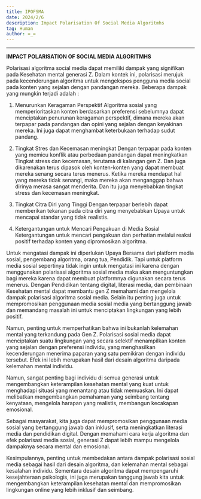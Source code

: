 ```yaml
---
title: IPOFSMA
date: 2024/2/6
description: Impact Polarisation Of Social Media Algoritmhs
tag: Human
author: =_=
---
```

---
 **IMPACT POLARISATION OF SOCIAL MEDIA ALGORITMHS**

Polarisasi algoritma social media dapat memiliki dampak yang signifikan pada Kesehatan mental generasi Z. Dalam kontek ini, polarisasi merujuk pada kecenderungan algoritma untuk mengekspos pengguna media social pada konten yang sejalan dengan pandangan mereka. Beberapa dampak yang mungkin terjadi adalah : 

1.	Menurunkan Keragaman Perspektif
Algoritma sosial yang memperioritaskan konten berdasarkan preferensi sebelumnya dapat menciptakan penurunan keragaman perspektif, dimana mereka akan terpapar pada pandangan dan opini yang sejalan dengan keyakinan mereka. Ini juga dapat menghambat keterbukaan terhadap sudut pandang.

2.	Tingkat Stres dan Kecemasan meningkat
Dengan terpapar pada konten yang memicu konflik atau perbedaan pandangan dapat meningkatkan Tingkat stress dan kecemasan, terutama di kalangan gen Z. Dan juga dikarenakan terus dipasok oleh konten-konten yang dapat membuat mereka senang secara terus menerus. Ketika mereka mendapat hal yang mereka tidak senangi, maka mereka akan menganggap bahwa dirinya merasa sangat menderita. Dan itu juga menyebabkan tingkat stress dan kecemasan meningkat.

3.	Tingkat Citra Diri yang Tinggi
Dengan terpapar berlebih dapat memberikan tekanan pada citra diri yang menyebabkan Upaya untuk mencapai standar yang tidak realistis.

4.	Ketergantungan untuk Mencari Pengakuan di Media Sosial
Ketergantungan untuk mencari pengakuan dan perhatian melalui reaksi positif terhadap konten yang dipromosikan algoritma. 

Untuk mengatasi dampak ini diperlukan Upaya Bersama dari platform media sosial, pengembang algoritma, orang tua, Pendidik. Tapi untuk platform media sosial sepertinya tidak ingin untuk mengatasi ini karena dengan menggunakan polarisasi algoritma sosial media maka akan menguntungkan bagi mereka karena dapat membuat platformnya digunakan secara terus menerus. Dengan Pendidikan tentang digital, literasi media, dan pembinaan Kesehatan mental dapat membantu gen Z memahami dan mengelola dampak polarisasi algoritma sosial media. Selain itu penting juga untuk mempromosikan penggunaan media sosial media yang bertanggung jawab dan memandang masalah ini untuk menciptakan lingkungan yang lebih positif.

Namun, penting untuk memperhatikan bahwa ini bukanlah kelemahan mental yang terkandung pada Gen Z. Polarisasi sosial media dapat menciptakan suatu lingkungan yang secara selektif menampilkan konten yang sejalan dengan preferensi individu, yang menghasilkan kecenderungan menerima paparan yang satu pemikiran dengan individu tersebut. Efek ini lebih merupakan hasil dari desain algoritma daripada kelemahan mental individu.

Namun, sangat penting bagi individu di semua generasi untuk mengembangkan keterampilan kesehatan mental yang kuat untuk menghadapi situasi yang menantang atau tidak memuaskan. Ini dapat melibatkan mengembangkan pemahaman yang seimbang tentang kenyataan, mengelola harapan yang realistis, membangun kecakapan emosional.

Sebagai masyarakat, kita juga dapat mempromosikan penggunaan media sosial yang bertanggung jawab dan inklusif, serta meningkatkan literasi media dan pendidikan digital. Dengan memahami cara kerja algoritma dan efek polarisasi media sosial, generasi Z dapat lebih mampu mengelola dampaknya secara mental dan emosional.

Kesimpulannya, penting untuk membedakan antara dampak polarisasi sosial media sebagai hasil dari desain algoritma, dan kelemahan mental sebagai kesalahan individu. Sementara desain algoritma dapat mempengaruhi kesejahteraan psikologis, ini juga merupakan tanggung jawab kita untuk mengembangkan keterampilan kesehatan mental dan mempromosikan lingkungan online yang lebih inklusif dan seimbang.
